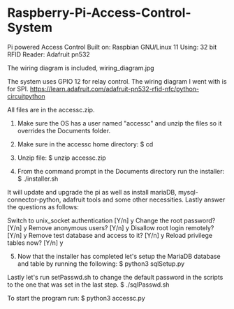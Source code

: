 # Raspberry-Pi-Access-Control-System
Pi powered Access Control
Built on: Raspbian GNU/Linux 11
Using: 32 bit
RFID Reader: Adafruit pn532


The wiring diagram is included, wiring_diagram.jpg


The system uses GPIO 12 for relay control. The wiring diagram I went with is for SPI.
https://learn.adafruit.com/adafruit-pn532-rfid-nfc/python-circuitpython


All files are in the accessc.zip.


1. Make sure the OS has a user named "accessc" and unzip the files so it overrides the Documents folder.

2. Make sure in the accessc home directory:
     $ cd

3. Unzip file:
     $ unzip accessc.zip

4. From the command prompt in the Documents directory run the installer:
     $ ./installer.sh

It will update and upgrade the pi as well as install mariaDB, mysql-connector-python, adafruit tools and some other necessities. Lastly answer  the questions as follows:

Switch to unix_socket authentication [Y/n] y
Change the root password? [Y/n] y
Remove anonymous users? [Y/n] y
Disallow root login remotely? [Y/n] y
Remove test database and access to it? [Y/n] y
Reload privilege tables now? [Y/n] y


5. Now that the installer has completed let's setup the MariaDB database and table by running the following:
     $ python3 sqlSetup.py


Lastly let's run setPasswd.sh to change the default password in the scripts to the one that was set in the last step.
     $ ./sqlPasswd.sh


To start the program run:
     $ python3 accessc.py
